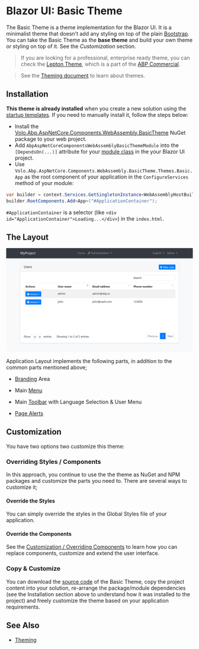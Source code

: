 # Blazor UI: Basic Theme

The Basic Theme is a theme implementation for the Blazor UI. It is a minimalist theme that doesn't add any styling on top of the plain [Bootstrap](https://getbootstrap.com/). You can take the Basic Theme as the **base theme** and build your own theme or styling on top of it. See the *Customization* section.

> If you are looking for a professional, enterprise ready theme, you can check the [Lepton Theme](https://commercial.abp.io/themes), which is a part of the [ABP Commercial](https://commercial.abp.io/).

> See the [Theming document](Theming.md) to learn about themes.

## Installation

**This theme is already installed** when you create a new solution using the [startup templates](../../Startup-Templates/Index.md). If you need to manually install it, follow the steps below:

* Install the [Volo.Abp.AspNetCore.Components.WebAssembly.BasicTheme](https://www.nuget.org/packages/Volo.Abp.AspNetCore.Components.WebAssembly.BasicTheme) NuGet package to your web project.
* Add `AbpAspNetCoreComponentsWebAssemblyBasicThemeModule` into the `[DependsOn(...)]` attribute for your [module class](../../Module-Development-Basics.md) in the your Blazor UI project.
* Use `Volo.Abp.AspNetCore.Components.WebAssembly.BasicTheme.Themes.Basic.App` as the root component of your application in the `ConfigureServices` method of your module:

````csharp
var builder = context.Services.GetSingletonInstance<WebAssemblyHostBuilder>();
builder.RootComponents.Add<App>("#ApplicationContainer");
````

`#ApplicationContainer` is a selector (like `<div id="ApplicationContainer">Loading...</div>`) in the `index.html`.

## The Layout

![basic-theme-application-layout](../../images/basic-theme-application-layout.png)

Application Layout implements the following parts, in addition to the common parts mentioned above;

* [Branding](Branding.md) Area

* Main [Menu](Navigation-Menu.md)
* Main [Toolbar](Toolbars.md) with Language Selection & User Menu
* [Page Alerts](Page-Alerts.md)

## Customization

You have two options two customize this theme:

### Overriding Styles / Components

In this approach, you continue to use the the theme as NuGet and NPM packages and customize the parts you need to. There are several ways to customize it;

#### Override the Styles

You can simply override the styles in the Global Styles file of your application.

#### Override the Components

See the [Customization / Overriding Components](Customization-Overriding-Components.md) to learn how you can replace components, customize and extend the user interface.

### Copy & Customize

You can download the [source code](https://github.com/abpframework/abp/tree/dev/framework/src/Volo.Abp.AspNetCore.Components.WebAssembly.BasicTheme) of the Basic Theme, copy the project content into your solution, re-arrange the package/module dependencies (see the Installation section above to understand how it was installed to the project) and freely customize the theme based on your application requirements.

## See Also

* [Theming](Theming.md)